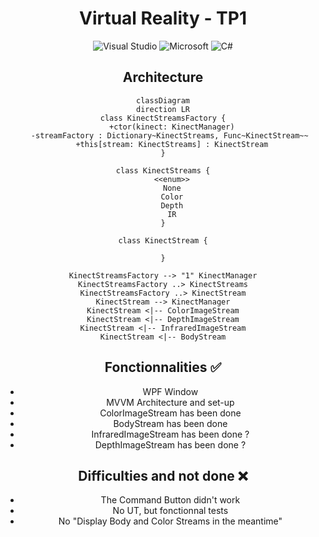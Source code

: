 <div align = center>


# Virtual Reality - TP1

![Visual Studio](https://img.shields.io/badge/Visual%20Studio-5C2D91.svg?style=for-the-badge&logo=visual-studio&logoColor=white)
![Microsoft](https://img.shields.io/badge/Microsoft-0078D4?style=for-the-badge&logo=microsoft&logoColor=white)
![C#](https://img.shields.io/badge/c%23-%23239120.svg?style=for-the-badge&logo=csharp&logoColor=white)


## Architecture

```mermaid
classDiagram
direction LR
class KinectStreamsFactory {
    +ctor(kinect: KinectManager)
    -streamFactory : Dictionary~KinectStreams, Func~KinectStream~~ 
    +this[stream: KinectStreams] : KinectStream
}

class KinectStreams {
    <<enum>>
    None
    Color
    Depth
    IR
}

class KinectStream {
    
}

KinectStreamsFactory --> "1" KinectManager
KinectStreamsFactory ..> KinectStreams
KinectStreamsFactory ..> KinectStream
KinectStream --> KinectManager
KinectStream <|-- ColorImageStream
KinectStream <|-- DepthImageStream
KinectStream <|-- InfraredImageStream
KinectStream <|-- BodyStream
```

## Fonctionnalities ✅

- WPF Window
- MVVM Architecture and set-up
- ColorImageStream has been done
- BodyStream has been done
- InfraredImageStream has been done ?
- DepthImageStream has been done ?

## Difficulties and not done ❌

- The Command Button didn't work 
- No UT, but fonctionnal tests
- No "Display Body and Color Streams in the meantime"

</div>